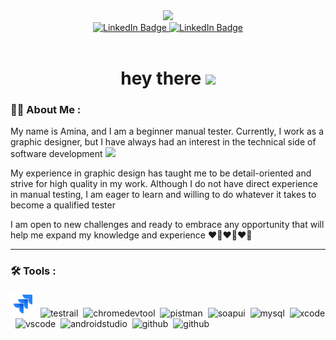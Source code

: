 <div id="header" align="center">
  <img src="https://media1.giphy.com/media/PPgZCwZPKrLcw75EG1/giphy.gif?cid=6c09b952p2ag8fy8qo3x485qo1215t4roolu5nwrh0g7vvfl&ep=v1_internal_gif_by_id&rid=giphy.gif&ct=g" width="200"/>


<div id="badges">
  <a href="https://www.linkedin.com/in/amina-aubakirova-611985251">
    <img src="https://img.shields.io/badge/LinkedIn-black?style=for-the-badge&logo=linkedin&logoColor=white" alt="LinkedIn Badge"/>
  </a>
  <a href="https://www.t.me/mewnisss/">
    <img src="https://img.shields.io/badge/Telegram-black?style=for-the-badge&logo=telegram&logoColor=white" alt="LinkedIn Badge"/>
  </a>
</div>


<div id="badges">
 <img src="https://komarev.com/ghpvc/?username=Mewniss&style=flat-square&color=blue" alt=""/>
</div>
<h1>
  hey there
  <img src="https://media.giphy.com/media/hvRJCLFzcasrR4ia7z/giphy.gif" width="30px"/>
</h1>

</div>

### :woman_technologist: About Me :

My name is Amina, and I am a beginner manual tester. Currently, I work as a graphic designer, but I have always had an interest in the technical side of software development <img src="https://media.giphy.com/media/WUlplcMpOCEmTGBtBW/giphy.gif" width="30">

My experience in graphic design has taught me to be detail-oriented and strive for high quality in my work. Although I do not have direct experience in manual testing, I am eager to learn and willing to do whatever it takes to become a qualified tester

I am open to new challenges and ready to embrace any opportunity that will help me expand my knowledge and experience :heart_on_fire::heart_on_fire::heart_on_fire:



---

### :hammer_and_wrench: Tools :

<div>
  <img src="https://github.com/devicons/devicon/blob/master/icons/jira/jira-original.svg" title="Jira" alt="Jira" width="40" height="40"/>&nbsp;
  <img src="https://styles.redditmedia.com/t5_4jhmw6/styles/communityIcon_fz7rh5mc0b371.png" title="testrail" alt="testrail" width="40" height="40"/>&nbsp;
  <img src="https://d33wubrfki0l68.cloudfront.net/38b5c953a4667366685d55db55d057c86db1fc54/a0fdc/static/acae6b24d940347661ca901ea07f47c1/chrome-dev-logo-icon.png" title="chromedevtool" alt="chromedevtool" width="40" height="40"/>&nbsp;
  <img src="https://img.uxwing.com/wp-content/themes/uxwing/download/brands-social-media/postman-icon.png" title="postman" alt="pistman" width="40" height="40"/>&nbsp;
  <img src="https://static.filehorse.com/icons-mac/developer-tools/soapui-icon-32.png" title="soapui" alt="soapui" width="40" height="40"/>&nbsp;
  <img src="https://cdn-icons-png.flaticon.com/512/5968/5968313.png" title="mysql" alt="mysql" width="40" height="40"/>&nbsp;
  <img src="https://upload.wikimedia.org/wikipedia/ru/0/0c/Xcode_icon.png" title="xcode" alt="xcode" width="40" height="40"/>&nbsp;
  <img src="https://upload.wikimedia.org/wikipedia/commons/thumb/9/9a/Visual_Studio_Code_1.35_icon.svg/2048px-Visual_Studio_Code_1.35_icon.svg.png" title="vscode" alt="vscode" width="40" height="40"/>&nbsp;
  <img src="https://1.bp.blogspot.com/-LgTa-xDiknI/X4EflN56boI/AAAAAAAAPuk/24YyKnqiGkwRS9-_9suPKkfsAwO4wHYEgCLcBGAsYHQ/s0/image9.png" title="androidstudio" alt="androidstudio" width="50" height="50"/>&nbsp;
  <img src="https://play-lh.googleusercontent.com/PCpXdqvUWfCW1mXhH1Y_98yBpgsWxuTSTofy3NGMo9yBTATDyzVkqU580bfSln50bFU" title="github" alt="github" width="40" height="40"/>&nbsp;
       <img src="https://upload.wikimedia.org/wikipedia/commons/3/33/Figma-logo.svg" title="github" alt="github" width="40" height="40"/>&nbsp;
</div>


